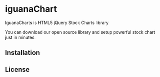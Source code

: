 # iguanaChart
IguanaCharts is HTML5 jQuery Stock Charts library

You can download our open source library and setup powerful stock chart just in minutes.

## Installation

## License
